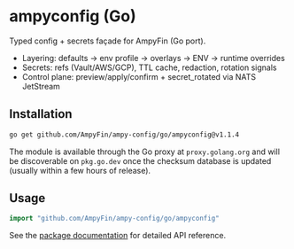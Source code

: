 # ampyconfig (Go)

Typed config + secrets façade for AmpyFin (Go port).  
- Layering: defaults → env profile → overlays → ENV → runtime overrides  
- Secrets: refs (Vault/AWS/GCP), TTL cache, redaction, rotation signals  
- Control plane: preview/apply/confirm + secret_rotated via NATS JetStream

## Installation

```bash
go get github.com/AmpyFin/ampy-config/go/ampyconfig@v1.1.4
```

The module is available through the Go proxy at `proxy.golang.org` and will be discoverable on `pkg.go.dev` once the checksum database is updated (usually within a few hours of release).

## Usage

```go
import "github.com/AmpyFin/ampy-config/go/ampyconfig"
```

See the [package documentation](https://pkg.go.dev/github.com/AmpyFin/ampy-config/go/ampyconfig) for detailed API reference.

